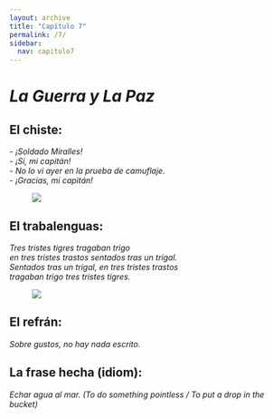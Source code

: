 ```yaml
---
layout: archive
title: "Capítulo 7"
permalink: /7/
sidebar:
  nav: capitulo7
---
```


# _La Guerra y La Paz_

## El chiste:

_- ¡Soldado Miralles!   
\- ¡Sí, mi capitán!    
\- No lo vi ayer en la prueba de camuflaje.    
\- ¡Gracias, mi capitán!_    

<figure style="width: 300px" class="align-right">
    <a href="https://sarroniz.github.io/S-280/images/meme3.jpg"><img src="https://sarroniz.github.io/S-280/images/meme3.jpg"></a>
</figure>

## El trabalenguas:

_Tres tristes tigres tragaban trigo   
en tres tristes trastos sentados tras un trigal.   
Sentados tras un trigal, en tres tristes trastos   
tragaban trigo tres tristes tigres._    

<figure style="width: 300px" class="align-right">
    <a href="https://sarroniz.github.io/S-280/images/meme2.jpg"><img src="https://sarroniz.github.io/S-280/images/meme2.jpg"></a>
</figure>

## El refrán:

_Sobre gustos, no hay nada escrito._


## La frase hecha (idiom):

_Echar agua al mar. (To do something pointless / To put a drop in the bucket)_
